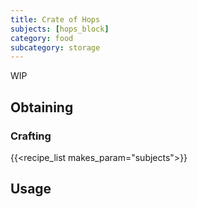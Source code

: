 ```yaml
---
title: Crate of Hops
subjects: [hops_block]
category: food
subcategory: storage
---
```


WIP

Obtaining
---------

### Crafting
{{<recipe_list makes_param="subjects">}}

Usage
-----

